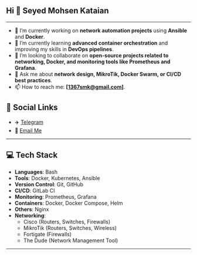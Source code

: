 ## Hi 👋 Seyed Mohsen Kataian

<!--
**smk1367/smk1367** is a ✨ _special_ ✨ repository because its `README.md` (this file) appears on your GitHub profile.

Here are some ideas to get you started:

- 🔭 I’m currently working on ...
- 🌱 I’m currently learning ...
- 👯 I’m looking to collaborate on ...
- 🤔 I’m looking for help with ...
- 💬 Ask me about ...
- 📫 How to reach me: ...
- 😄 Pronouns: ...
- ⚡ Fun fact: ...
-->








---

- 🔭 I’m currently working on **network automation projects** using **Ansible** and **Docker**.  
- 🌱 I’m currently learning **advanced container orchestration** and improving my skills in **DevOps pipelines**.  
- 👯 I’m looking to collaborate on **open-source projects related to networking, Docker, and monitoring tools like Prometheus and Grafana**.  
- 💬 Ask me about **network design, MikroTik, Docker Swarm, or CI/CD best practices**.  
- 📫 How to reach me: **[1367smk@gmail.com]**.










## 📱 Social Links

- ✈️ [Telegram](@seyemohsen)
- 📧 [Email Me](mailto:1367smk@gmail.com)














---

## 💻 Tech Stack

- **Languages**: Bash  
- **Tools**: Docker, Kubernetes, Ansible  
- **Version Control**: Git, GitHub  
- **CI/CD**: GitLab CI  
- **Monitoring**: Prometheus, Grafana  
- **Containers**: Docker, Docker Compose, Helm  
- **Others**: Nginx  
- **Networking**:
  - Cisco (Routers, Switches, Firewalls)  
  - MikroTik (Routers, Switches, Wireless)  
  - Fortigate (Firewalls)  
  - The Dude (Network Management Tool)

---
